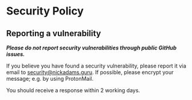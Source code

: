 # Security Policy

## Reporting a vulnerability

***Please do not report security vulnerabilities through public GitHub issues.***

If you believe you have found a security vulnerability, please report it via email to security@nickadams.guru. If possible, please encrypt your message; e.g. by using ProtonMail.

You should receive a response within 2 working days.
